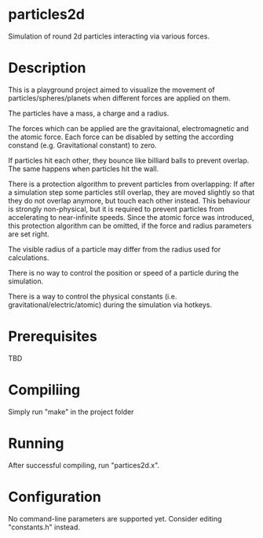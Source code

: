 # particles2d
Simulation of round 2d particles interacting via various forces.

# Description
This is a playground project aimed to visualize the movement of particles/spheres/planets when different forces are applied on them.

The particles have a mass, a charge and a radius.

The forces which can be applied are the gravitaional, electromagnetic and the atomic force.
Each force can be disabled by setting the according constand (e.g. Gravitational constant) to zero.

If particles hit each other, they bounce like billiard balls to prevent overlap.
The same happens when particles hit the wall.

There is a protection algorithm to prevent particles from overlapping:
If after a simulation step some particles still overlap, they are moved slightly so that they do not overlap anymore, but touch each other instead.
This behaviour is strongly non-physical, but it is required to prevent particles from accelerating to near-infinite speeds.
Since the atomic force was introduced, this protection algorithm can be omitted, if the force and radius parameters are set right.

The visible radius of a particle may differ from the radius used for calculations.

There is no way to control the position or speed of a particle during the simulation.

There is a way to control the physical constants (i.e. gravitational/electric/atomic) during the simulation via hotkeys.



# Prerequisites
TBD

# Compiliing
Simply run "make" in the project folder

# Running
After successful compiling, run "partices2d.x". 


# Configuration
No command-line parameters are supported yet.
Consider editing "constants.h" instead.
